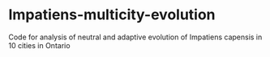 # Impatiens-multicity-evolution
Code for analysis of neutral and adaptive evolution of Impatiens capensis in 10 cities in Ontario
